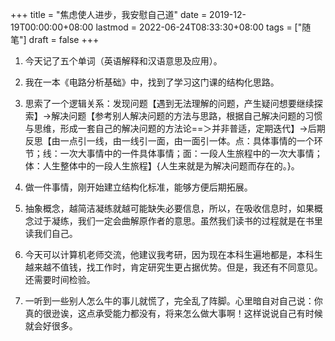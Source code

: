 +++
title = "焦虑使人进步，我安慰自己道"
date = 2019-12-19T00:00:00+08:00
lastmod = 2022-06-24T08:33:30+08:00
tags = ["随笔"]
draft = false
+++

1.  今天记了五个单词（英语解释和汉语意思及应用）。

2.  我在一本《电路分析基础》中，找到了学习这门课的结构化思路。

3.  思索了一个逻辑关系：发现问题【遇到无法理解的问题，产生疑问想要继续探索】→解决问题【参考别人解决问题的方法与思路，根据自己解决问题的习惯与思维，形成一套自己的解决问题的方法论==＞并非普适，定期迭代】→后期反思【由一点引一线，由一线引一面，由一面引一体。点：具体事情的一个环节；线：一次大事情中的一件具体事情；面：一段人生旅程中的一次大事情；体：人生整体中的一段人生旅程】{人生来就是为解决问题而存在的。}。

4.  做一件事情，刚开始建立结构化标准，能够方便后期拓展。

5.  抽象概念，越简洁凝练就越可能缺失必要信息，所以，在吸收信息时，如果概念过于凝练，我们一定会曲解原作者的意思。虽然我们读书的过程就是在书里读我们自己。

6.  今天可以计算机老师交流，他建议我考研，因为现在本科生遍地都是，本科生越来越不值钱，找工作时，肯定研究生更占据优势。但是，我还有不同意见。还需要时间检验。

7.  一听到一些别人怎么牛的事儿就慌了，完全乱了阵脚。心里暗自对自己说：你真的很逊诶，这点承受能力都没有，将来怎么做大事啊！这样说说自己有时候就会好很多。